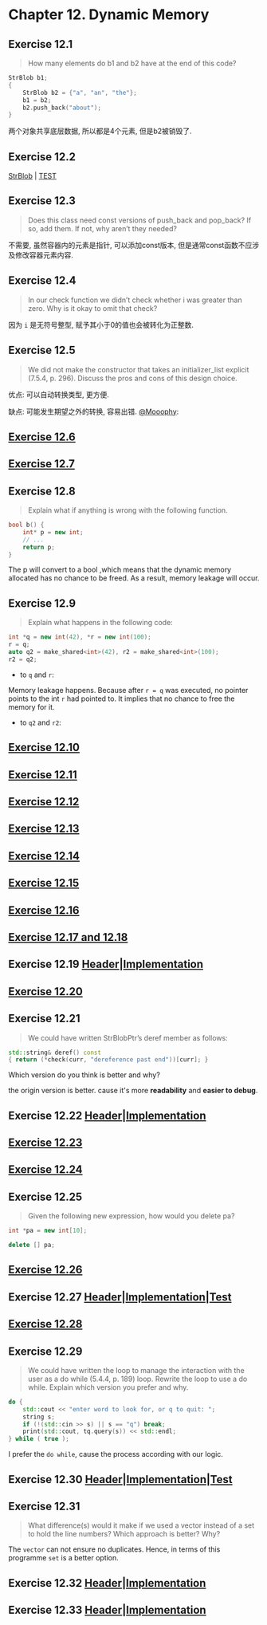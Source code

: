 # Chapter 12. Dynamic Memory

## Exercise 12.1

>How many elements do b1 and b2 have at the end of this code?

```cpp
StrBlob b1;
{
    StrBlob b2 = {"a", "an", "the"};
    b1 = b2;
    b2.push_back("about");
}
```

两个对象共享底层数据, 所以都是4个元素, 但是b2被销毁了.

## Exercise 12.2

[StrBlob](ex12_02.h) | [TEST](ex12_02_TEST.cpp)

## Exercise 12.3

>Does this class need const versions of push_back and pop_back? If so, add them. If not, why aren’t they needed?

不需要, 虽然容器内的元素是指针, 可以添加const版本, 但是通常const函数不应涉及修改容器元素内容.

## Exercise 12.4

>In our check function we didn’t check whether i was greater than zero. Why is it okay to omit that check?

因为 `i` 是无符号整型, 赋予其小于0的值也会被转化为正整数.

## Exercise 12.5

>We did not make the constructor that takes an initializer_list explicit (7.5.4, p. 296). Discuss the pros and cons of this design choice.

优点: 可以自动转换类型, 更方便.

缺点: 可能发生期望之外的转换, 容易出错.
[@Mooophy](https://github.com/Mooophy):

## [Exercise 12.6](ex12_06.cpp)

## [Exercise 12.7](ex12_07.cpp)

## Exercise 12.8

>Explain what if anything is wrong with the following function.

```cpp
bool b() {
    int* p = new int;
    // ...
    return p;
}
```

The p will convert to a bool ,which means that the dynamic memory allocated has no chance to be freed. As a result, memory leakage will occur.

## Exercise 12.9

>Explain what happens in the following code:

```cpp
int *q = new int(42), *r = new int(100);
r = q;
auto q2 = make_shared<int>(42), r2 = make_shared<int>(100);
r2 = q2;
```

- to `q` and `r`:

Memory leakage happens. Because after `r = q` was executed, no pointer points to the int `r` had pointed to. It implies that no chance to free the memory for it.

- to `q2` and `r2`:

## [Exercise 12.10](ex12_10.cpp)

## [Exercise 12.11](ex12_11.cpp)

## [Exercise 12.12](ex12_12.cpp)

## [Exercise 12.13](ex12_13.cpp)

## [Exercise 12.14](ex12_14.cpp)

## [Exercise 12.15](ex12_15.cpp)

## [Exercise 12.16](ex12_16.cpp)

## [Exercise 12.17 and 12.18](ex12_17_18.cpp)

## Exercise 12.19 [Header](ex12_19.h)|[Implementation](ex12_19.cpp)

## [Exercise 12.20](ex12_20.cpp)

## Exercise 12.21

>We could have written StrBlobPtr’s deref member as follows:

```cpp
std::string& deref() const
{ return (*check(curr, "dereference past end"))[curr]; }
```

Which version do you think is better and why?

the origin version is better. cause it's more **readability** and **easier to debug**.

## Exercise 12.22 [Header](ex12_22.h)|[Implementation](ex12_22.cpp)

## [Exercise 12.23](ex12_23.cpp)

## [Exercise 12.24](ex12_24.cpp)

## Exercise 12.25

>Given the following new expression, how would you delete pa?

```cpp
int *pa = new int[10];
```

```cpp
delete [] pa;
```

## [Exercise 12.26](ex12_26.cpp)

## Exercise 12.27 [Header](ex12_27_30.h)|[Implementation](ex12_27_30.cpp)|[Test](ex12_27_30_TEST.cpp)

## [Exercise 12.28](ex12_28.cpp)

## Exercise 12.29

>We could have written the loop to manage the interaction with the user as a do while (5.4.4, p. 189) loop. Rewrite the loop to use a do while. Explain which version you prefer and why.

```cpp
do {
    std::cout << "enter word to look for, or q to quit: ";
    string s;
    if (!(std::cin >> s) || s == "q") break;
    print(std::cout, tq.query(s)) << std::endl;
} while ( true );
```

I prefer the `do while`, cause the process according with our logic.

## Exercise 12.30 [Header](ex12_27_30.h)|[Implementation](ex12_27_30.cpp)|[Test](ex12_27_30_TEST.cpp)

## Exercise 12.31

>What difference(s) would it make if we used a vector instead of a set to hold the line numbers? Which approach is better? Why?

The `vector` can not ensure no duplicates. Hence, in terms of this programme `set` is a better option.

## Exercise 12.32 [Header](ex12_32.h)|[Implementation](ex12_32.cpp)

## Exercise 12.33 [Header](ex12_33.h)|[Implementation](ex12_33.cpp)
